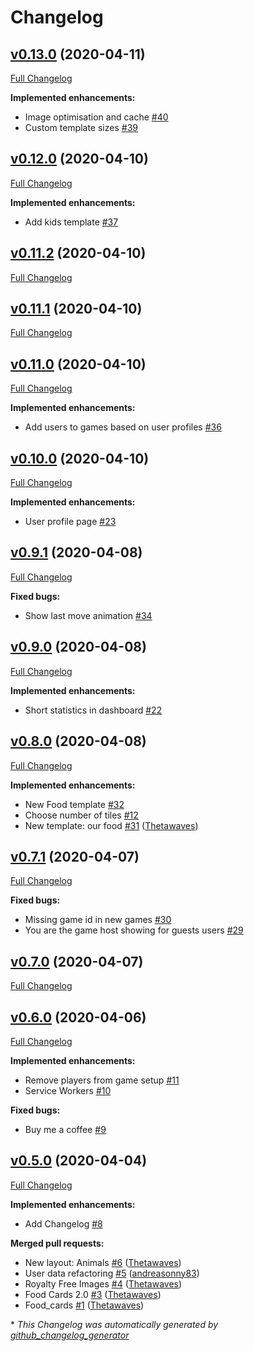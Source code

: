 # Changelog

## [v0.13.0](https://github.com/andreasonny83/online-memory/tree/v0.13.0) (2020-04-11)

[Full Changelog](https://github.com/andreasonny83/online-memory/compare/v0.12.0...v0.13.0)

**Implemented enhancements:**

- Image optimisation and cache [\#40](https://github.com/andreasonny83/online-memory/issues/40)
- Custom template sizes [\#39](https://github.com/andreasonny83/online-memory/issues/39)

## [v0.12.0](https://github.com/andreasonny83/online-memory/tree/v0.12.0) (2020-04-10)

[Full Changelog](https://github.com/andreasonny83/online-memory/compare/v0.11.2...v0.12.0)

**Implemented enhancements:**

- Add kids template [\#37](https://github.com/andreasonny83/online-memory/issues/37)

## [v0.11.2](https://github.com/andreasonny83/online-memory/tree/v0.11.2) (2020-04-10)

[Full Changelog](https://github.com/andreasonny83/online-memory/compare/v0.11.1...v0.11.2)

## [v0.11.1](https://github.com/andreasonny83/online-memory/tree/v0.11.1) (2020-04-10)

[Full Changelog](https://github.com/andreasonny83/online-memory/compare/v0.11.0...v0.11.1)

## [v0.11.0](https://github.com/andreasonny83/online-memory/tree/v0.11.0) (2020-04-10)

[Full Changelog](https://github.com/andreasonny83/online-memory/compare/v0.10.0...v0.11.0)

**Implemented enhancements:**

- Add users to games based on user profiles [\#36](https://github.com/andreasonny83/online-memory/issues/36)

## [v0.10.0](https://github.com/andreasonny83/online-memory/tree/v0.10.0) (2020-04-10)

[Full Changelog](https://github.com/andreasonny83/online-memory/compare/v0.9.1...v0.10.0)

**Implemented enhancements:**

- User profile page [\#23](https://github.com/andreasonny83/online-memory/issues/23)

## [v0.9.1](https://github.com/andreasonny83/online-memory/tree/v0.9.1) (2020-04-08)

[Full Changelog](https://github.com/andreasonny83/online-memory/compare/v0.9.0...v0.9.1)

**Fixed bugs:**

- Show last move animation [\#34](https://github.com/andreasonny83/online-memory/issues/34)

## [v0.9.0](https://github.com/andreasonny83/online-memory/tree/v0.9.0) (2020-04-08)

[Full Changelog](https://github.com/andreasonny83/online-memory/compare/v0.8.0...v0.9.0)

**Implemented enhancements:**

- Short statistics in dashboard [\#22](https://github.com/andreasonny83/online-memory/issues/22)

## [v0.8.0](https://github.com/andreasonny83/online-memory/tree/v0.8.0) (2020-04-08)

[Full Changelog](https://github.com/andreasonny83/online-memory/compare/v0.7.1...v0.8.0)

**Implemented enhancements:**

- New Food template [\#32](https://github.com/andreasonny83/online-memory/issues/32)
- Choose number of tiles [\#12](https://github.com/andreasonny83/online-memory/issues/12)
- New template: our food [\#31](https://github.com/andreasonny83/online-memory/pull/31) ([Thetawaves](https://github.com/Thetawaves))

## [v0.7.1](https://github.com/andreasonny83/online-memory/tree/v0.7.1) (2020-04-07)

[Full Changelog](https://github.com/andreasonny83/online-memory/compare/v0.7.0...v0.7.1)

**Fixed bugs:**

- Missing game id in new games [\#30](https://github.com/andreasonny83/online-memory/issues/30)
- You are the game host showing for guests users [\#29](https://github.com/andreasonny83/online-memory/issues/29)

## [v0.7.0](https://github.com/andreasonny83/online-memory/tree/v0.7.0) (2020-04-07)

[Full Changelog](https://github.com/andreasonny83/online-memory/compare/v0.6.0...v0.7.0)

## [v0.6.0](https://github.com/andreasonny83/online-memory/tree/v0.6.0) (2020-04-06)

[Full Changelog](https://github.com/andreasonny83/online-memory/compare/v0.5.0...v0.6.0)

**Implemented enhancements:**

- Remove players from game setup [\#11](https://github.com/andreasonny83/online-memory/issues/11)
- Service Workers [\#10](https://github.com/andreasonny83/online-memory/issues/10)

**Fixed bugs:**

- Buy me a coffee [\#9](https://github.com/andreasonny83/online-memory/issues/9)

## [v0.5.0](https://github.com/andreasonny83/online-memory/tree/v0.5.0) (2020-04-04)

[Full Changelog](https://github.com/andreasonny83/online-memory/compare/dee5b6f4679bef5c23a7e96d471b2d599243221d...v0.5.0)

**Implemented enhancements:**

- Add Changelog [\#8](https://github.com/andreasonny83/online-memory/issues/8)

**Merged pull requests:**

- New layout: Animals [\#6](https://github.com/andreasonny83/online-memory/pull/6) ([Thetawaves](https://github.com/Thetawaves))
- User data refactoring [\#5](https://github.com/andreasonny83/online-memory/pull/5) ([andreasonny83](https://github.com/andreasonny83))
- Royalty Free Images [\#4](https://github.com/andreasonny83/online-memory/pull/4) ([Thetawaves](https://github.com/Thetawaves))
- Food Cards 2.0 [\#3](https://github.com/andreasonny83/online-memory/pull/3) ([Thetawaves](https://github.com/Thetawaves))
- Food\_cards [\#1](https://github.com/andreasonny83/online-memory/pull/1) ([Thetawaves](https://github.com/Thetawaves))



\* *This Changelog was automatically generated by [github_changelog_generator](https://github.com/github-changelog-generator/github-changelog-generator)*
